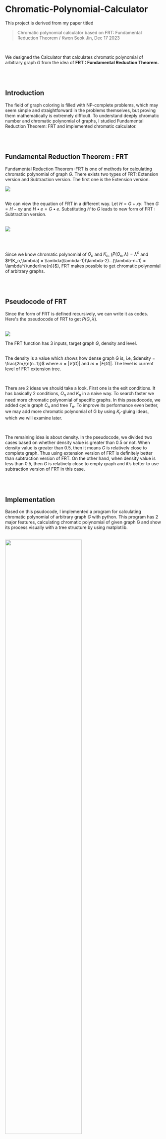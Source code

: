 # Chromatic-Polynomial-Calculator

  This project is derived from my paper titled 
      
  > Chromatic polynomial calculator based on FRT: Fundamental Reduction Theorem / Kwon Seok Jin,  Dec 17 2023

<br>

We designed the Calculator that calculates chromatic polynomial of arbitrary graph $G$ from the idea of **FRT : Fundamental
Reduction Theorem.** 

<br><br>

## Introduction 

The field of graph coloring is filled with NP-complete problems, which may seem simple and straightforward in the problems themselves, 
but proving them mathematically is extremely difficult. To understand deeply chromatic number and chromatic polynomial of graphs, 
I studied Fundamental Reduction Theorem: FRT and implemented chromatic calculator.




<br><br>

## Fundamental Reduction Theorem : FRT

Fundamental Reduction Theorem :FRT is one of methods for calculating chromatic polynomial of graph $G$. 
There exists two types of FRT: Extension version and Subtraction version. The first one is the Extension version. 

<img src="https://github.com/IyLias/chromatic-polynomial-calculator/assets/48081162/82b487c4-4e08-407d-b3d0-965877a3db07">
<br><br>

We can view the equation of FRT in a different way. Let $H = G + xy$. Then $G = H − xy$ and
$H • e = G • e$. Substituting $H$ to $G$ leads to new form of FRT : Subtraction version.


<br>
<img src="https://github.com/IyLias/chromatic-polynomial-calculator/assets/48081162/fbc43264-7360-4be1-a2fa-ba1f53e48f85" >


<br><br>

Since we know chromatic polynomial of $O_n$ and $K_n$, 
($P(O_n,\lambda)=\lambda^n$ and $P(K_n,\lambda) = \lambda(\lambda-1)(\lambda-2)...(\lambda-n+1) = \lambda^{\underline{n}}$), 
FRT makes possible to get chromatic polynomial of arbitrary graphs.




<br><br>

## Pseudocode of FRT 

Since the form of FRT is defined recursively, we can write it as codes. Here's the pseudocode of FRT to get $P(G,\lambda)$.

<br>
<img src="https://github.com/IyLias/chromatic-polynomial-calculator/assets/48081162/8fa4a791-b030-4a73-a74b-d9d38c9a7cb0" >

<br>

The FRT function has 3 inputs, target graph $G$, density and level. <br><br>

The density is a value which shows how dense graph G is, i.e, $density = \frac{2m}{n(n−1)}$ where $n = |V (G)|$ and $m = |E(G)|$. The level is current
level of FRT extension tree.

<br>

There are 2 ideas we should take a look. First one is the exit conditions. It has basically 2 conditions,
$O_n$ and $K_n$ in a naive way. To search faster we need more chromatic polynomial of specific graphs. In
this pseudocode, we added cycle graph $C_n$ and tree $T_n$. To improve its performance even better, we
may add more chromatic polynomial of G by using $K_r$-gluing ideas, which we will examine later.

<br>

The remaining idea is about density. In the pseudocode, we divided two cases based on whether density
value is greater than 0.5 or not. When density value is greater than 0.5, then it means $G$ is relatively
close to complete graph. Thus using extension version of FRT is definitely better than subtraction
version of FRT. On the other hand, when density value is less than 0.5, then $G$ is relatively close to
empty graph and it’s better to use subtraction version of FRT in this case.




<br><br>

## Implementation

Based on this psudocode, I implemented a program for calculating chromatic polynomial of arbitrary graph $G$ with python. 
This program has 2 major features, calculating chromatic polynomial of given graph G and show its process visually with a tree structure by using matplotlib.

<br>
<img src="https://github.com/IyLias/chromatic-polynomial-calculator/assets/48081162/1de7c297-4a1a-4cfc-90c4-e7ccc59aacf3" width="70%" height="70%">
<br>
Visualization of FRT process with tree structure

<br><br><br>
<img src="https://github.com/IyLias/chromatic-polynomial-calculator/assets/48081162/3644c76e-3dab-4acd-bf70-7a8a1344d309" width="75%" height="75%">

Calculation of chromatic polynomial of $G$



<br><br>

## References

[1] Russell Merris, Graph Theory (2001), 21-33. <br>

[2] Ronald C. Read, An Introduction to Chromatic Polynomials (1968), 1-20. <br>

[3] F. M. Dong, K. M. Koh, K. L. Teo, Chromatic Polynomials and Chromaticity of Graphs (2005),
1-13, 55-62.
